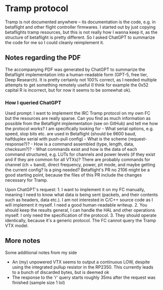 # Tramp protocol

Tramp is not documented anywhere – its documentation is the code, e.g. in betaflight and other flight controller firmwares. I started out by just copying betaflights tramp resources, but this is not really how I wanna keep it, as the structure of betaflight is pretty different. So I asked ChatGPT to summarize the code for me so I could cleanly reimplement it.

## Notes regarding the PDF

The accompanying PDF was generated by ChatGPT to summarize the Betaflight implementation into a human-readable form (GPT-5, free tier, Deep Research). It is pretty certainly not 100% correct, as I needed multiple attempts to get something remotely useful (I think for example the 0x52 capital R is incorrect, but for now it seems to be somewhat ok).

### How I queried ChatGPT

Used prompt: I want to implement the IRC Tramp protocol on my own FC but the resources are really sparse. Can you find as much information as possible from the Betaflight implementation (see on GitHub) and tell me how the protocol works? I am specifically looking for - What serial options, e.g. speed, stop bits etc. are used in Betaflight (should be 9600 baud, halfduplex serial with push-pull config) - What is the scheme (request-response?)? - How is a command assembled (type, length, data, checksum?)? - What commands exist and how is the data of each command structured, e.g. LUTs for channels and power levels (if they exist and if they are common for all VTXs)? There are probably commands for channel (ch + band), direct frequency, power, pit mode, and maybe getting the current config? Is a ping needed? Betaflight's PR no 2106 might be a good starting point, because the files of this PR include the changes necessary for Tramp.

Upon ChatGPT's request: 1. I want to implement it on my FC manually, meaning I need to know what data is being sent (packets, and their contents such as headers, data etc.). I am not interested in C/C++ source code as I will implement it myself. I need a good human-readable writeup. 2. You should keep the results general, I can handle the HAL and other operations myself. I only need the specification of the protocol. 3. They should operate identically, because it's a generic protocol. The FC cannot query the Tramp VTX model.

## More notes

Some additional notes from my side

-   An (my) unpowered VTX seems to output a continuous LOW, despite using the integrated pullup resistor in the RP2350. This currently leads to a bunch of discarded bytes, but is deemed ok
-   The response to the 'r' query starts roughly 35ms after the request was finished (sample size 1 lol)
